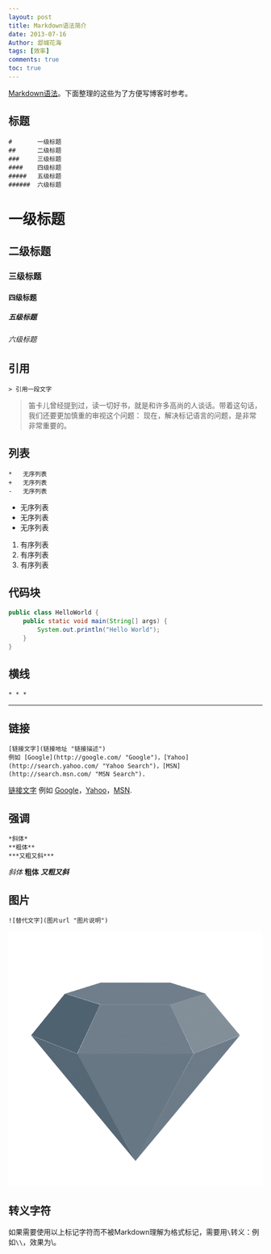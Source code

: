 ```yaml
---
layout: post
title: Markdown语法简介
date: 2013-07-16
Author: 邶城花海 
tags: [效率]
comments: true
toc: true
---
```


[Markdown语法](http://daringfireball.net/projects/markdown/syntax)。下面整理的这些为了方便写博客时参考。

## 标题

```
#       一级标题
##      二级标题
###     三级标题
####    四级标题
#####   五级标题
######  六级标题
```
#       一级标题
##      二级标题
###     三级标题
####    四级标题
#####   五级标题
######  六级标题

## 引用
```
> 引用一段文字 
```
> 笛卡儿曾经提到过，读一切好书，就是和许多高尚的人谈话。带着这句话，我们还要更加慎重的审视这个问题： 现在，解决标记语言的问题，是非常非常重要的。 

## 列表
```
*   无序列表
+   无序列表
-   无序列表
```
*   无序列表
*   无序列表
*   无序列表
1.  有序列表
3.  有序列表
2.  有序列表
## 代码块
```java
public class HelloWorld {
    public static void main(String[] args) {
        System.out.println("Hello World");
    }
}
```
## 横线
```
* * *
```
* * * * *
## 链接
```
[链接文字](链接地址 "链接描述") 
例如 [Google](http://google.com/ "Google")，[Yahoo](http://search.yahoo.com/ "Yahoo Search")，[MSN](http://search.msn.com/ "MSN Search").
```
[链接文字](链接地址 "链接描述") 
例如 [Google](http://google.com/ "Google")，[Yahoo](http://search.yahoo.com/ "Yahoo Search")，[MSN](http://search.msn.com/ "MSN Search").
## 强调
```
*斜体*
**粗体**
***又粗又斜***
```
*斜体*
**粗体**
***又粗又斜***
## 图片
```
![替代文字](图片url "图片说明")
```
![img](/images/logo.png "设计模式")
## 转义字符
如果需要使用以上标记字符而不被Markdown理解为格式标记，需要用`\`转义：例如`\\`，效果为\\。
